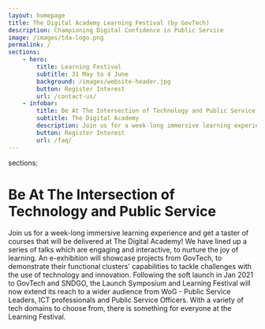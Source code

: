 ```yaml
---
layout: homepage
title: The Digital Academy Learning Festival (by GovTech)
description: Championing Digital Confidence in Public Service
image: /images/tda-logo.png
permalink: /
sections:
    - hero:
        title: Learning Festival
        subtitle: 31 May to 4 June
        background: /images/website-header.jpg
        button: Register Interest
        url: /contact-us/
    - infobar:
        title: Be At The Intersection of Technology and Public Service
        subtitle: The Digital Academy
        description: Join us for a week-long immersive learning experience and get a taster of courses that will be delivered at The Digital Academy! We have lined up a series of talks which are engaging and interactive, to nurture the joy of learning. An e-exhibition will showcase projects from GovTech, to demonstrate their functional clusters' capabilities to tackle challenges with the use of technology and innovation. Following the soft launch in Jan 2021 to GovTech and SNDGO, the Launch Symposium and Learning Festival will now extend its reach to a wider audience from WoG - Public Service Leaders, ICT professionals and Public Service Officers. With a variety of tech domains to choose from, there is something for everyone at the Learning Festival.
        button: Register Interest
        url: /faq/
---
```

sections:
# Be At The Intersection of Technology and Public Service
Join us for a week-long immersive learning experience and get a taster of courses that will be delivered at The Digital Academy!
We have lined up a series of talks which are engaging and interactive, to nurture the joy of learning.  An e-exhibition will showcase projects from GovTech, to demonstrate their functional clusters' capabilities to tackle challenges with the use of technology and innovation.
Following the soft launch in Jan 2021 to GovTech and SNDGO, the Launch Symposium and Learning Festival will now extend its reach to a wider audience from WoG - Public Service Leaders, ICT professionals and Public Service Officers. With a variety of tech domains to choose from, there is something for everyone at the Learning Festival.


